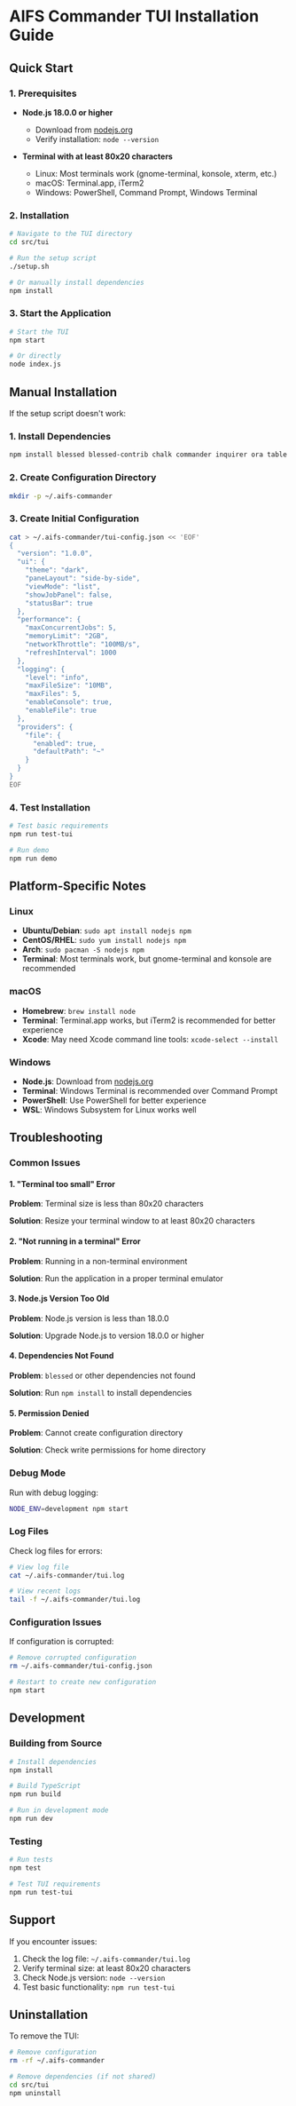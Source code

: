 # AIFS Commander TUI Installation Guide

## Quick Start

### 1. Prerequisites

- **Node.js 18.0.0 or higher**
  - Download from [nodejs.org](https://nodejs.org/)
  - Verify installation: `node --version`

- **Terminal with at least 80x20 characters**
  - Linux: Most terminals work (gnome-terminal, konsole, xterm, etc.)
  - macOS: Terminal.app, iTerm2
  - Windows: PowerShell, Command Prompt, Windows Terminal

### 2. Installation

```bash
# Navigate to the TUI directory
cd src/tui

# Run the setup script
./setup.sh

# Or manually install dependencies
npm install
```

### 3. Start the Application

```bash
# Start the TUI
npm start

# Or directly
node index.js
```

## Manual Installation

If the setup script doesn't work:

### 1. Install Dependencies

```bash
npm install blessed blessed-contrib chalk commander inquirer ora table yargs
```

### 2. Create Configuration Directory

```bash
mkdir -p ~/.aifs-commander
```

### 3. Create Initial Configuration

```bash
cat > ~/.aifs-commander/tui-config.json << 'EOF'
{
  "version": "1.0.0",
  "ui": {
    "theme": "dark",
    "paneLayout": "side-by-side",
    "viewMode": "list",
    "showJobPanel": false,
    "statusBar": true
  },
  "performance": {
    "maxConcurrentJobs": 5,
    "memoryLimit": "2GB",
    "networkThrottle": "100MB/s",
    "refreshInterval": 1000
  },
  "logging": {
    "level": "info",
    "maxFileSize": "10MB",
    "maxFiles": 5,
    "enableConsole": true,
    "enableFile": true
  },
  "providers": {
    "file": {
      "enabled": true,
      "defaultPath": "~"
    }
  }
}
EOF
```

### 4. Test Installation

```bash
# Test basic requirements
npm run test-tui

# Run demo
npm run demo
```

## Platform-Specific Notes

### Linux

- **Ubuntu/Debian**: `sudo apt install nodejs npm`
- **CentOS/RHEL**: `sudo yum install nodejs npm`
- **Arch**: `sudo pacman -S nodejs npm`
- **Terminal**: Most terminals work, but gnome-terminal and konsole are recommended

### macOS

- **Homebrew**: `brew install node`
- **Terminal**: Terminal.app works, but iTerm2 is recommended for better experience
- **Xcode**: May need Xcode command line tools: `xcode-select --install`

### Windows

- **Node.js**: Download from [nodejs.org](https://nodejs.org/)
- **Terminal**: Windows Terminal is recommended over Command Prompt
- **PowerShell**: Use PowerShell for better experience
- **WSL**: Windows Subsystem for Linux works well

## Troubleshooting

### Common Issues

#### 1. "Terminal too small" Error

**Problem**: Terminal size is less than 80x20 characters

**Solution**: Resize your terminal window to at least 80x20 characters

#### 2. "Not running in a terminal" Error

**Problem**: Running in a non-terminal environment

**Solution**: Run the application in a proper terminal emulator

#### 3. Node.js Version Too Old

**Problem**: Node.js version is less than 18.0.0

**Solution**: Upgrade Node.js to version 18.0.0 or higher

#### 4. Dependencies Not Found

**Problem**: `blessed` or other dependencies not found

**Solution**: Run `npm install` to install dependencies

#### 5. Permission Denied

**Problem**: Cannot create configuration directory

**Solution**: Check write permissions for home directory

### Debug Mode

Run with debug logging:

```bash
NODE_ENV=development npm start
```

### Log Files

Check log files for errors:

```bash
# View log file
cat ~/.aifs-commander/tui.log

# View recent logs
tail -f ~/.aifs-commander/tui.log
```

### Configuration Issues

If configuration is corrupted:

```bash
# Remove corrupted configuration
rm ~/.aifs-commander/tui-config.json

# Restart to create new configuration
npm start
```

## Development

### Building from Source

```bash
# Install dependencies
npm install

# Build TypeScript
npm run build

# Run in development mode
npm run dev
```

### Testing

```bash
# Run tests
npm test

# Test TUI requirements
npm run test-tui
```

## Support

If you encounter issues:

1. Check the log file: `~/.aifs-commander/tui.log`
2. Verify terminal size: at least 80x20 characters
3. Check Node.js version: `node --version`
4. Test basic functionality: `npm run test-tui`

## Uninstallation

To remove the TUI:

```bash
# Remove configuration
rm -rf ~/.aifs-commander

# Remove dependencies (if not shared)
cd src/tui
npm uninstall
```
